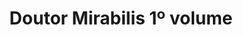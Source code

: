 ---
Numero: 443
title: Doutor Mirabilis 1º volume
Autor: James Blish
Co-autor: 
Ano-de-Publicacao: 1994
Titulo-original: Doctor Mirabilis
Tradutor: António Porto
Co-tradutor: 
Ano-de-edicao: 1964
alias: James-Blish
Autor2-alias: 
Tradutor1-alias: Antonio-Porto
Tradutor2-alias: 
Titulo-link: 443-Doutor-Mirabilis-1-volume
Capa: António Pedro
pags: 224
Capa-link: Antonio-Pedro
---